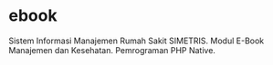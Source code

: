 # ebook
Sistem Informasi Manajemen Rumah Sakit SIMETRIS.
Modul E-Book Manajemen dan Kesehatan.
Pemrograman PHP Native.
